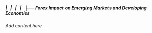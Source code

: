 ##### |   |   |   |   ├── Forex Impact on Emerging Markets and Developing Economies

*Add content here*